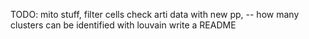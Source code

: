 TODO: 
    mito stuff, filter cells
    check arti data with new pp, 
        -- how many clusters can be identified with louvain
    write a README
    
